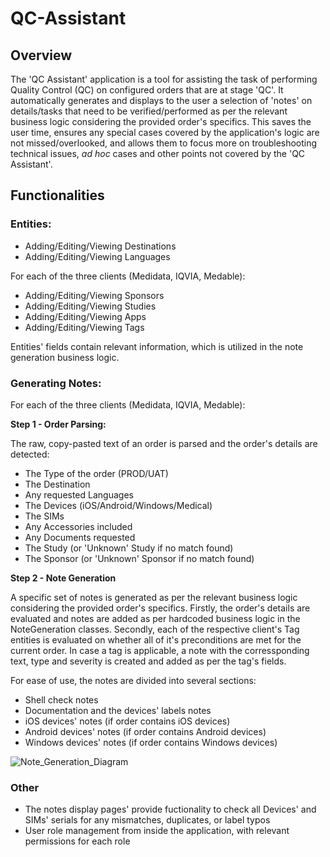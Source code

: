 # QC-Assistant

## Overview

The 'QC Assistant' application is a tool for assisting the task of performing Quality Control (QC) on configured orders that are at stage 'QC'. 
It automatically generates and displays to the user a selection of 'notes' on details/tasks that need to be verified/performed as per the relevant business logic considering the provided order's specifics. 
This saves the user time, ensures any special cases covered by the application's logic are not missed/overlooked, and allows them to focus more on troubleshooting technical issues, _ad hoc_ cases and other points not covered by the 'QC Assistant'.

## Functionalities

### Entities:

- Adding/Editing/Viewing Destinations
- Adding/Editing/Viewing Languages

For each of the three clients (Medidata, IQVIA, Medable):
- Adding/Editing/Viewing Sponsors
- Adding/Editing/Viewing Studies
- Adding/Editing/Viewing Apps
- Adding/Editing/Viewing Tags

Entities' fields contain relevant information, which is utilized in the note generation business logic.

### Generating Notes:

For each of the three clients (Medidata, IQVIA, Medable):

**Step 1 - Order Parsing:**

The raw, copy-pasted text of an order is parsed and the order's details are detected:
- The Type of the order (PROD/UAT)
- The Destination
- Any requested Languages
- The Devices (iOS/Android/Windows/Medical)
- The SIMs
- Any Accessories included
- Any Documents requested
- The Study (or 'Unknown' Study if no match found)
- The Sponsor (or 'Unknown' Sponsor if no match found)

**Step 2 - Note Generation**

A specific set of notes is generated as per the relevant business logic considering the provided order's specifics.
Firstly, the order's details are evaluated and notes are added as per hardcoded business logic in the NoteGeneration classes.
Secondly, each of the respective client's Tag entities is evaluated on whether all of it's preconditions are met for the current order.
In case a tag is applicable, a note with the corressponding text, type and severity is created and added as per the tag's fields.

For ease of use, the notes are divided into several sections: 
- Shell check notes  
- Documentation and the devices' labels notes
- iOS devices' notes (if order contains iOS devices)
- Android devices' notes (if order contains Android devices)
- Windows devices' notes (if order contains Windows devices)

![Note_Generation_Diagram](https://lh3.googleusercontent.com/drive-viewer/AK7aPaBaaoHtiKo_WpOx83_S55JY5xqC5XIHOX8Q1ztQtn96qMxuZnMrvjoLxyB5NAA5th-4UTNmm9jofgGwfkVAtzoggBYLHQ=w1920-h963)

### Other

- The notes display pages' provide fuctionality to check all Devices' and SIMs' serials for any mismatches, duplicates, or label typos
- User role management from inside the application, with relevant permissions for each role
